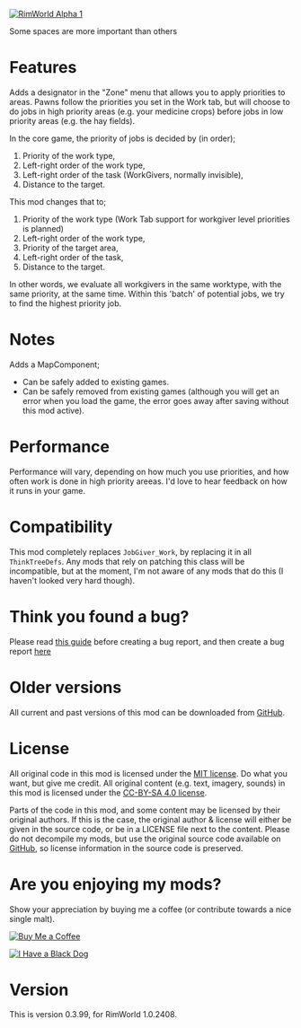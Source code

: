 [![RimWorld Alpha 1](https://img.shields.io/badge/RimWorld-Alpha%201-brightgreen.svg)](http://rimworldgame.com/)

Some spaces are more important than others

# Features
Adds a designator in the "Zone" menu that allows you to apply priorities to areas. Pawns follow the priorities you set in the Work tab, but will choose to do jobs in high priority areas (e.g. your medicine crops) before jobs in low priority areas (e.g. the hay fields).

In the core game, the priority of jobs is decided by (in order);
  1) Priority of the work type,
  2) Left-right order of the work type,
  3) Left-right order of the task (WorkGivers, normally invisible),
  4) Distance to the target.

This mod changes that to;  
  1) Priority of the work type (Work Tab support for workgiver level priorities is planned)
  2) Left-right order of the work type,
  3) Priority of the target area,
  4) Left-right order of the task,
  5) Distance to the target.

In other words, we evaluate all workgivers in the same worktype, with the same priority, at the same time. Within this 'batch' of potential jobs, we try to find the highest priority job.

# Notes
Adds a MapComponent; 
 - Can be safely added to existing games.
 - Can be safely removed from existing games (although you will get an error when you load the game, the error goes away after saving without this mod active).

# Performance
Performance will vary, depending on how much you use priorities, and how often work is done in high priority areeas. I'd love to hear feedback on how it runs in your game.

# Compatibility
This mod completely replaces `JobGiver_Work`, by replacing it in all `ThinkTreeDefs`. Any mods that rely on patching this class will be incompatible, but at the moment, I'm not aware of any mods that do this (I haven't looked very hard though).

# Think you found a bug? 
Please read [this guide](http://steamcommunity.com/sharedfiles/filedetails/?id=725234314) before creating a bug report,
 and then create a bug report [here](https://github.com/FluffierThanThou/SpatialPriorities/issues)

# Older versions
All current and past versions of this mod can be downloaded from [GitHub](https://github.com/FluffierThanThou/SpatialPriorities/releases).

# License
All original code in this mod is licensed under the [MIT license](https://opensource.org/licenses/MIT). Do what you want, but give me credit. 
All original content (e.g. text, imagery, sounds) in this mod is licensed under the [CC-BY-SA 4.0 license](http://creativecommons.org/licenses/by-sa/4.0/).

Parts of the code in this mod, and some content may be licensed by their original authors. If this is the case, the original author & license will either be given in the source code, or be in a LICENSE file next to the content. Please do not decompile my mods, but use the original source code available on [GitHub](https://github.com/FluffierThanThou/SpatialPriorities/), so license information in the source code is preserved.

# Are you enjoying my mods?
Show your appreciation by buying me a coffee (or contribute towards a nice single malt).

[![Buy Me a Coffee](http://i.imgur.com/EjWiUwx.gif)](https://ko-fi.com/fluffymods)

[![I Have a Black Dog](https://i.ibb.co/ss59Rwy/New-Project-2.png)](https://www.youtube.com/watch?v=XiCrniLQGYc)

# Version
This is version 0.3.99, for RimWorld 1.0.2408.